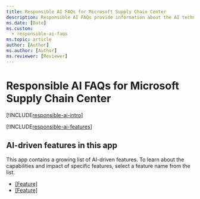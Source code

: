 ```yaml
---
title: Responsible AI FAQs for Microsoft Supply Chain Center
description: Responsible AI FAQs provide information about the AI technology used in Microsoft Supply Chain Center, along with key considerations and details about how the AI is used, how it was tested and evaluated, and any specific limitations.
ms.date: [Date]
ms.custom: 
  - responsible-ai-faqs
ms.topic: article
author: [Author]
ms.author: [Author]
ms.reviewer: [Reviewer]
---
```


# Responsible AI FAQs for Microsoft Supply Chain Center

[!INCLUDE[responsible-ai-intro](../includes/responsible-ai-intro.md)]

[!INCLUDE[responsible-ai-features](../includes/responsible-ai-features.md)]


## AI-driven features in this app

This app contains a growing list of AI-driven features. To learn about the capabilities and impact of specific features, select a feature name from the list.

- [[Feature]]([Link])
- [[Feature]]([Link])
